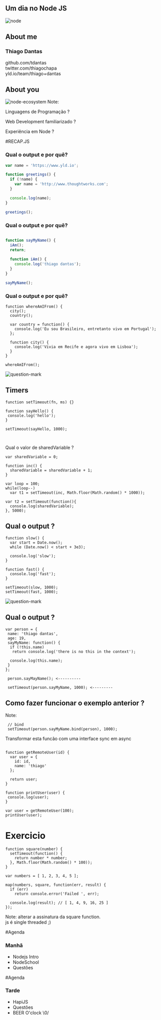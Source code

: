 ## Um dia no Node JS

![node](images/node.png)


## About me 
### Thiago Dantas   

  github.com/tdantas  
  twitter.com/thiagochapa  
  yld.io/team/thiago+dantas


## About you
![node-ecosystem](images/node-ecosystem.png)
Note:  
 
  Linguagens de Programação ?

  Web Development familiarizado ?

  Experiência em Node ?


#RECAP.JS 


### Qual o output e por quê?

```javascript
var name = 'https://www.yld.io';

function greetings() {
  if (!name) {
    var name = 'http://www.thoughtworks.com';
  }

  console.log(name);
}

greetings();
```


### Qual o output e por quê?
```javascript

function sayMyName() {
  iAm();
  return;
  
  function iAm() {
    console.log('thiago dantas');  
  }
}

sayMyName();
```


### Qual o output e por quê?

```
function whereAmIFrom() {
  city();
  country();

  var country = function() {
    console.log('Eu sou Brasileiro, entretanto vivo em Portugal');
  };

  function city() {
    console.log('Vivia em Recife e agora vivo em Lisboa');
  }
}

whereAmIFrom();
```


![question-mark](images/question-mark.png)


## Timers

````
function setTimeout(fn, ms) {}  

function sayHello() {
 console.log('hello');
}

setTimeout(sayHello, 1000);
  
  
````


 Qual o valor de sharedVariable ?

```
var sharedVariable = 0;

function inc() {
  sharedVariable = sharedVariable + 1;
}

var loop = 100;
while(loop--) 
  var t1 = setTimeout(inc, Math.floor(Math.random() * 1000));

var t2 = setTimeout(function(){
  console.log(sharedVariable); 
}, 5000);
```


## Qual o output ?

```
function slow() {
  var start = Date.now();
  while (Date.now() < start + 3e3);

  console.log('slow');
}

function fast() {
  console.log('fast');
}

setTimeout(slow, 1000);
setTimeout(fast, 1000);

```


![question-mark](images/question-mark.png)


## Qual o output ?

```
var person = {
 name: 'thiago dantas',
 age: 19,
 sayMyName: function() {
  if (!this.name)
   return console.log('there is no this in the context');

  console.log(this.name);
 }
};

 person.sayMayName(); <----------

 setTimeout(person.sayMyName, 1000); <---------

```


## Como fazer funcionar o exemplo anterior ?
Note:

```
 // bind
 setTimeout(person.sayMyName.bind(person), 1000);

```


Transformar esta funcão com uma interface sync em async

```

function getRemoteUser(id) {
  var user = {
    id: id,
    name: 'thiago'
  };
  
  return user;
}

function printUser(user) {
 console.log(user);
}

var user = getRemoteUser(100);
printUser(user);

```


# Exercicio

```
function square(number) {
  setTimeout(function() {
    return number * number;
  }, Math.floor(Math.random() * 100));
}

var numbers = [ 1, 2, 3, 4, 5 ];

map(numbers, square, function(err, result) {
  if (err)
    return console.error('Failed ', err);

  console.log(result); // [ 1, 4, 9, 16, 25 ]
});

```
Note:
 alterar a assinatura da square function.   
 js é single threaded ;)


#Agenda
 
 ### Manhã
 
 * Nodejs Intro
 * NodeSchool
 * Questões


#Agenda
 ### Tarde
   
 * HapiJS
 * Questões
 * BEER O'clock \0/

